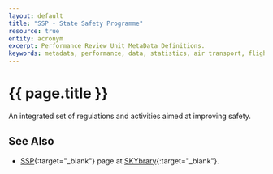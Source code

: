 ```yaml
---
layout: default
title: "SSP - State Safety Programme"
resource: true
entity: acronym
excerpt: Performance Review Unit MetaData Definitions.
keywords: metadata, performance, data, statistics, air transport, flights, europe, delay, safety
---
```

# {{ page.title }}

An integrated set of regulations and activities aimed at improving safety.

## See Also

* [SSP][sspSB]{:target="_blank"} page at [SKYbrary][sb]{:target="_blank"}.


[sspSB]: <http://www.skybrary.aero/index.php/State_Safety_Programme> "SSP - SKYbrary"
[sb]: <http://www.skybrary.aero> "SKYbrary"